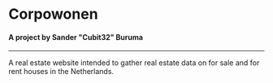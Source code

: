 # Corpowonen

#### A project by Sander "Cubit32" Buruma

---

A real estate website intended to gather real estate data on for sale and for rent houses in the Netherlands.
